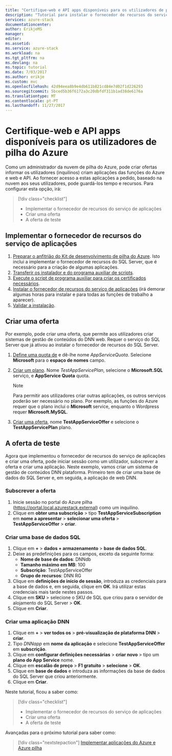 ```yaml
---
title: "Certifique-web e API apps disponíveis para os utilizadores de pilha do Azure | Microsoft Docs"
description: "Tutorial para instalar o fornecedor de recursos do serviço de aplicações e criar oferece que conceder aos seus utilizadores de pilha do Azure a capacidade de criar web e API apps."
services: azure-stack
documentationcenter: 
author: ErikjeMS
manager: 
editor: 
ms.assetid: 
ms.service: azure-stack
ms.workload: na
ms.tgt_pltfrm: na
ms.devlang: na
ms.topic: tutorial
ms.date: 7/03/2017
ms.author: erikje
ms.custom: mvc
ms.openlocfilehash: 42d94eea8b9e4db611b821cd84e7d02f1d226293
ms.sourcegitcommit: 5bced5b36f6172a3c20dbfdf311b1ad38de6176a
ms.translationtype: MT
ms.contentlocale: pt-PT
ms.lasthandoff: 11/27/2017
---
```

# <a name="make-web-and-api-apps-available-to-your-azure-stack-users"></a>Certifique-web e API apps disponíveis para os utilizadores de pilha do Azure

Como um administrador da nuvem de pilha do Azure, pode criar ofertas informar os utilizadores (inquilinos) criam aplicações das funções do Azure e web e API. Ao fornecer acesso a estas aplicações a pedido, baseado na nuvem aos seus utilizadores, pode guardá-los tempo e recursos. Para configurar esta opção, irá:

> [!div class="checklist"]
> * Implementar o fornecedor de recursos do serviço de aplicações
> * Criar uma oferta
> * A oferta de teste

## <a name="deploy-the-app-service-resource-provider"></a>Implementar o fornecedor de recursos do serviço de aplicações

1. [Preparar o anfitrião do Kit de desenvolvimento de pilha do Azure](azure-stack-app-service-before-you-get-started.md). Isto inclui a implementar o fornecedor de recursos do SQL Server, que é necessário para a criação de algumas aplicações.
2. [Transferir os instalador e do programa auxiliar de scripts](azure-stack-app-service-deploy.md).
3. [Execute o script de programa auxiliar para criar os certificados necessários](azure-stack-app-service-deploy.md).
4. [Instalar o fornecedor de recursos do serviço de aplicações](azure-stack-app-service-deploy.md) (irá demorar algumas horas para instalar e para todas as funções de trabalho a aparecer).
5. [Validar a instalação](azure-stack-app-service-deploy.md#validate-the-app-service-on-azure-stack-installation).

## <a name="create-an-offer"></a>Criar uma oferta

Por exemplo, pode criar uma oferta, que permite aos utilizadores criar sistemas de gestão de conteúdos do DNN web. Requer o serviço do SQL Server que já ativou ao instalar o fornecedor de recursos do SQL Server.

1.  [Define uma quota de](azure-stack-setting-quotas.md) e dê-lhe nome *AppServiceQuota*. Selecione **Microsoft** para o **espaço de nomes** campo.
2.  [Criar um plano](azure-stack-create-plan.md). Nome *TestAppServicePlan*, selecione o **Microsoft.SQL** serviço, e **AppService Quota** quota.

    > [!NOTE]
    > Para permitir aos utilizadores criar outras aplicações, os outros serviços poderão ser necessário no plano. Por exemplo, as funções do Azure requer que o plano inclui o **Microsoft** service, enquanto o Wordpress requer **Microsoft.MySQL**.
    > 
    >

3.  [Criar uma oferta](azure-stack-create-offer.md), nome **TestAppServiceOffer** e selecione o **TestAppServicePlan** plano.

## <a name="test-the-offer"></a>A oferta de teste

Agora que implementou o fornecedor de recursos do serviço de aplicações e criar uma oferta, pode iniciar sessão como um utilizador, subscrever a oferta e criar uma aplicação. Neste exemplo, vamos criar um sistema de gestão de conteúdos DNN plataforma. Primeiro tem de criar uma base de dados do SQL Server e, em seguida, a aplicação de web DNN.

### <a name="subscribe-to-the-offer"></a>Subscrever a oferta
1. Inicie sessão no portal do Azure pilha (https://portal.local.azurestack.external) como um inquilino.
2. Clique em **obter uma subscrição** > tipo **TestAppServiceSubscription** em **nome a apresentar** > **selecionar uma oferta**  >  **TestAppServiceOffer** > **criar**.

### <a name="create-a-sql-database"></a>Criar uma base de dados SQL

1. Clique em  **+**   >  **dados + armazenamento** > **base de dados SQL**.
2. Deixe as predefinições para os campos, exceto da seguinte forma:
    - **Nome de base de dados**: DNNdb
    - **Tamanho máximo em MB**: 100
    - **Subscrição**: TestAppServiceOffer
    - **Grupo de recursos**: DNN RG
3. Clique em **definições de início de sessão**, introduza as credenciais para a base de dados e, em seguida, clique em **OK**. Irá utilizar estas credenciais mais tarde nestes passos.
4. Clique em **SKU** > selecione o SKU de SQL que criou para o servidor de alojamento do SQL Server > **OK**.
5. Clique em **Criar**.

### <a name="create-a-dnn-app"></a>Criar uma aplicação DNN    

1. Clique em  **+**   >  **ver todos os** > **pré-visualização de plataforma DNN** > **criar**.
2. Tipo *DNNapp* em **nome da aplicação** e selecione **TestAppServiceOffer** em **subscrição**.
3. Clique em **configurar definições necessárias** > **criar novo** > tipo um **plano do App Service** nome.
4. Clique em **escalão de preço** > **F1 gratuito** > **selecione** > **OK**.
5. Clique em **base de dados** e introduza as informações da base de dados do SQL Server que criou anteriormente.
6. Clique em **Criar**.

Neste tutorial, ficou a saber como:

> [!div class="checklist"]
> * Implementar o fornecedor de recursos do serviço de aplicações
> * Criar uma oferta
> * A oferta de teste

Avançadas para o próximo tutorial para saber como:

> [!div class="nextstepaction"]
> [Implementar aplicações do Azure e Azure pilha](user/azure-stack-solution-pipeline.md)
